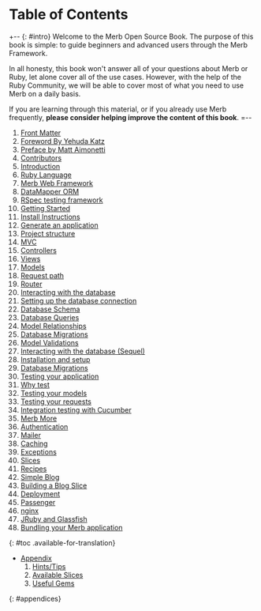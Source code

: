 # Table of Contents

+-- {: #intro}
Welcome to the Merb Open Source Book.
The purpose of this book is simple: to guide beginners and advanced users
through the Merb Framework.

In all honesty, this book won't answer all of your questions about Merb or
Ruby, let alone cover all of the use cases.
However, with the help of the Ruby Community, we will be able to cover most
of what you need to use Merb on a daily basis.

If you are learning through this material, or if you already use Merb 
frequently, **please consider helping improve the content of this book**.
=--

1. [Front Matter](/front-matter)
  1. [Foreword By Yehuda Katz](/front-matter/foreword)
  1. [Preface by Matt Aimonetti](/front-matter/preface)
  1. [Contributors](/front-matter/contributors)
1. [Introduction](/introduction)
  1. [Ruby Language](/introduction/ruby)
  1. [Merb Web Framework](/introduction/merb)
  1. [DataMapper ORM](/introduction/datamapper)
  1. [RSpec testing framework](/introduction/rspec)
1. [Getting Started](/getting-started)
  1. [Install Instructions](/getting-started/install-instructions)
  1. [Generate an application](/getting-started/generate-an-application)
  1. [Project structure](/getting-started/project-structure)
  1. [MVC](/getting-started/mvc)
  1. [Controllers](/getting-started/controllers)
  1. [Views](/getting-started/views)
  1. [Models](/getting-started/models)
  1. [Request path](/getting-started/request-path)
  1. [Router](/getting-started/router)
1. [Interacting with the database](/interacting-with-the-database)
  1. [Setting up the database connection](/interacting-with-the-database/dm-setting-up)
  1. [Database Schema](/interacting-with-the-database/dm-schema)
  1. [Database Queries](/interacting-with-the-database/dm-queries)
  1. [Model Relationships](/interacting-with-the-database/dm-relationships)
  1. [Database Migrations](/interacting-with-the-database/dm-migrations)
  1. [Model Validations](/interacting-with-the-database/dm-validations)
1. [Interacting with the database (Sequel)](/interacting-with-the-database-sequel)
  1. [Installation and setup](/interacting-with-the-database-sequel/setting-up)
  1. [Database Migrations](/interacting-with-the-database-sequel/migrations)
1. [Testing your application](/testing-your-application)
  1. [Why test](/testing-your-application/why)
  1. [Testing your models](/testing-your-application/models)
  1. [Testing your requests](/testing-your-application/requests)
  1. [Integration testing with Cucumber](/testing-your-application/cucumber)
1. [Merb More](/merb-more)
  1. [Authentication](/merb-more/authentication)
  1. [Mailer](/merb-more/mailer)
  1. [Caching](/merb-more/caching)
  1. [Exceptions](/merb-more/exceptions)
  1. [Slices](/merb-more/slices)
1. [Recipes](/recipes)
  1. [Simple Blog](/recipes/simple-blog)
  1. [Building a Blog Slice](/recipes/blog-slice)
1. [Deployment](/deployment)
  1. [Passenger](/deployment/passenger)
  1. [nginx](/deployment/nginx)
  1. [JRuby and Glassfish](/deployment/jruby)
  1. [Bundling your Merb application](/deployment/bundle)

{: #toc .available-for-translation}

* [Appendix](/appendix)
  1. [Hints/Tips](/appendix/hints-tips)
  1. [Available Slices](/appendix/slices)
  1. [Useful Gems](/appendix/gems)

{: #appendices}
